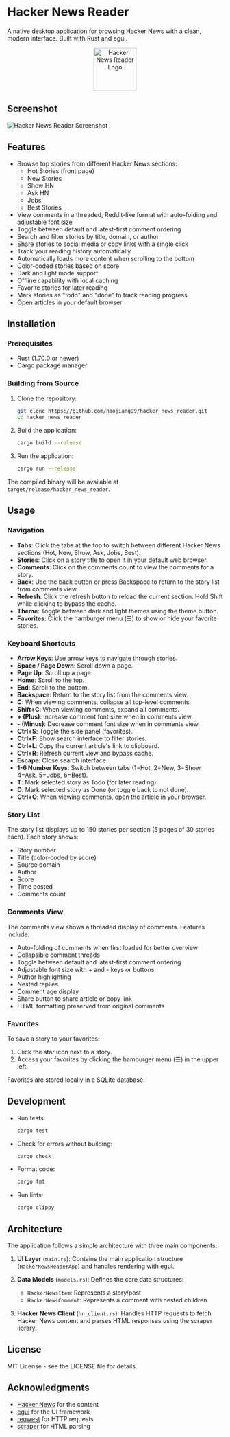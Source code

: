 # Hacker News Reader

A native desktop application for browsing Hacker News with a clean, modern interface. Built with Rust and egui.

<p align="center">
  <img src="logo/logo.png" alt="Hacker News Reader Logo" width="100" />
</p>

## Screenshot

![Hacker News Reader Screenshot](screenshot.png)

## Features

- Browse top stories from different Hacker News sections:
  - Hot Stories (front page)
  - New Stories
  - Show HN
  - Ask HN
  - Jobs
  - Best Stories
- View comments in a threaded, Reddit-like format with auto-folding and adjustable font size
- Toggle between default and latest-first comment ordering
- Search and filter stories by title, domain, or author
- Share stories to social media or copy links with a single click
- Track your reading history automatically
- Automatically loads more content when scrolling to the bottom
- Color-coded stories based on score
- Dark and light mode support
- Offline capability with local caching
- Favorite stories for later reading
- Mark stories as "todo" and "done" to track reading progress
- Open articles in your default browser

## Installation

### Prerequisites

- Rust (1.70.0 or newer)
- Cargo package manager

### Building from Source

1. Clone the repository:
   ```bash
   git clone https://github.com/haojiang99/hacker_news_reader.git
   cd hacker_news_reader
   ```

2. Build the application:
   ```bash
   cargo build --release
   ```

3. Run the application:
   ```bash
   cargo run --release
   ```

The compiled binary will be available at `target/release/hacker_news_reader`.

## Usage

### Navigation

- **Tabs**: Click the tabs at the top to switch between different Hacker News sections (Hot, New, Show, Ask, Jobs, Best).
- **Stories**: Click on a story title to open it in your default web browser.
- **Comments**: Click on the comments count to view the comments for a story.
- **Back**: Use the back button or press Backspace to return to the story list from comments view.
- **Refresh**: Click the refresh button to reload the current section. Hold Shift while clicking to bypass the cache.
- **Theme**: Toggle between dark and light themes using the theme button.
- **Favorites**: Click the hamburger menu (☰) to show or hide your favorite stories.

### Keyboard Shortcuts

- **Arrow Keys**: Use arrow keys to navigate through stories.
- **Space / Page Down**: Scroll down a page.
- **Page Up**: Scroll up a page.
- **Home**: Scroll to the top.
- **End**: Scroll to the bottom.
- **Backspace**: Return to the story list from the comments view.
- **C**: When viewing comments, collapse all top-level comments.
- **Shift+C**: When viewing comments, expand all comments.
- **+ (Plus)**: Increase comment font size when in comments view.
- **- (Minus)**: Decrease comment font size when in comments view.
- **Ctrl+S**: Toggle the side panel (favorites).
- **Ctrl+F**: Show search interface to filter stories.
- **Ctrl+L**: Copy the current article's link to clipboard.
- **Ctrl+R**: Refresh current view and bypass cache.
- **Escape**: Close search interface.
- **1-6 Number Keys**: Switch between tabs (1=Hot, 2=New, 3=Show, 4=Ask, 5=Jobs, 6=Best).
- **T**: Mark selected story as Todo (for later reading).
- **D**: Mark selected story as Done (or toggle back to not done).
- **Ctrl+O**: When viewing comments, open the article in your browser.

### Story List

The story list displays up to 150 stories per section (5 pages of 30 stories each). Each story shows:

- Story number
- Title (color-coded by score)
- Source domain
- Author
- Score
- Time posted
- Comments count

### Comments View

The comments view shows a threaded display of comments. Features include:

- Auto-folding of comments when first loaded for better overview
- Collapsible comment threads
- Toggle between default and latest-first comment ordering
- Adjustable font size with + and - keys or buttons
- Author highlighting
- Nested replies
- Comment age display
- Share button to share article or copy link
- HTML formatting preserved from original comments

### Favorites

To save a story to your favorites:

1. Click the star icon next to a story.
2. Access your favorites by clicking the hamburger menu (☰) in the upper left.

Favorites are stored locally in a SQLite database.

## Development

- Run tests:
  ```bash
  cargo test
  ```

- Check for errors without building:
  ```bash
  cargo check
  ```

- Format code:
  ```bash
  cargo fmt
  ```

- Run lints:
  ```bash
  cargo clippy
  ```

## Architecture

The application follows a simple architecture with three main components:

1. **UI Layer** (`main.rs`): Contains the main application structure (`HackerNewsReaderApp`) and handles rendering with egui.

2. **Data Models** (`models.rs`): Defines the core data structures:
   - `HackerNewsItem`: Represents a story/post
   - `HackerNewsComment`: Represents a comment with nested children

3. **Hacker News Client** (`hn_client.rs`): Handles HTTP requests to fetch Hacker News content and parses HTML responses using the scraper library.

## License

MIT License - see the LICENSE file for details.

## Acknowledgments

- [Hacker News](https://news.ycombinator.com/) for the content
- [egui](https://github.com/emilk/egui) for the UI framework
- [reqwest](https://docs.rs/reqwest/latest/reqwest/) for HTTP requests
- [scraper](https://docs.rs/scraper/latest/scraper/) for HTML parsing
